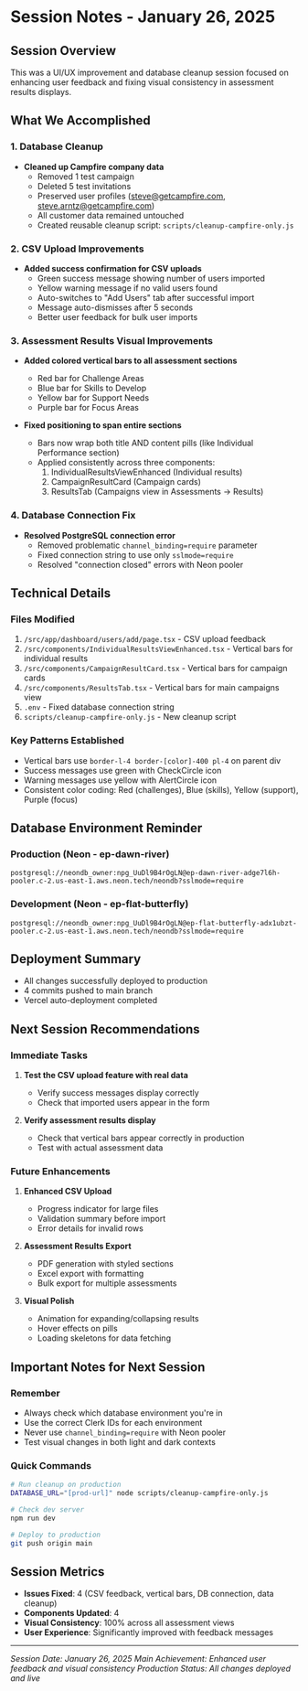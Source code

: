 # Session Notes - January 26, 2025

## Session Overview
This was a UI/UX improvement and database cleanup session focused on enhancing user feedback and fixing visual consistency in assessment results displays.

## What We Accomplished

### 1. Database Cleanup
- **Cleaned up Campfire company data**
  - Removed 1 test campaign
  - Deleted 5 test invitations
  - Preserved user profiles (steve@getcampfire.com, steve.arntz@getcampfire.com)
  - All customer data remained untouched
  - Created reusable cleanup script: `scripts/cleanup-campfire-only.js`

### 2. CSV Upload Improvements
- **Added success confirmation for CSV uploads** 
  - Green success message showing number of users imported
  - Yellow warning message if no valid users found
  - Auto-switches to "Add Users" tab after successful import
  - Message auto-dismisses after 5 seconds
  - Better user feedback for bulk user imports

### 3. Assessment Results Visual Improvements
- **Added colored vertical bars to all assessment sections**
  - Red bar for Challenge Areas
  - Blue bar for Skills to Develop  
  - Yellow bar for Support Needs
  - Purple bar for Focus Areas
  
- **Fixed positioning to span entire sections**
  - Bars now wrap both title AND content pills (like Individual Performance section)
  - Applied consistently across three components:
    1. IndividualResultsViewEnhanced (Individual results)
    2. CampaignResultCard (Campaign cards)
    3. ResultsTab (Campaigns view in Assessments → Results)

### 4. Database Connection Fix
- **Resolved PostgreSQL connection error**
  - Removed problematic `channel_binding=require` parameter
  - Fixed connection string to use only `sslmode=require`
  - Resolved "connection closed" errors with Neon pooler

## Technical Details

### Files Modified
1. `/src/app/dashboard/users/add/page.tsx` - CSV upload feedback
2. `/src/components/IndividualResultsViewEnhanced.tsx` - Vertical bars for individual results
3. `/src/components/CampaignResultCard.tsx` - Vertical bars for campaign cards
4. `/src/components/ResultsTab.tsx` - Vertical bars for main campaigns view
5. `.env` - Fixed database connection string
6. `scripts/cleanup-campfire-only.js` - New cleanup script

### Key Patterns Established
- Vertical bars use `border-l-4 border-[color]-400 pl-4` on parent div
- Success messages use green with CheckCircle icon
- Warning messages use yellow with AlertCircle icon
- Consistent color coding: Red (challenges), Blue (skills), Yellow (support), Purple (focus)

## Database Environment Reminder

### Production (Neon - ep-dawn-river)
```
postgresql://neondb_owner:npg_UuDl9B4rOgLN@ep-dawn-river-adge7l6h-pooler.c-2.us-east-1.aws.neon.tech/neondb?sslmode=require
```

### Development (Neon - ep-flat-butterfly)
```
postgresql://neondb_owner:npg_UuDl9B4rOgLN@ep-flat-butterfly-adx1ubzt-pooler.c-2.us-east-1.aws.neon.tech/neondb?sslmode=require
```

## Deployment Summary
- All changes successfully deployed to production
- 4 commits pushed to main branch
- Vercel auto-deployment completed

## Next Session Recommendations

### Immediate Tasks
1. **Test the CSV upload feature with real data**
   - Verify success messages display correctly
   - Check that imported users appear in the form

2. **Verify assessment results display**
   - Check that vertical bars appear correctly in production
   - Test with actual assessment data

### Future Enhancements
1. **Enhanced CSV Upload**
   - Progress indicator for large files
   - Validation summary before import
   - Error details for invalid rows

2. **Assessment Results Export**
   - PDF generation with styled sections
   - Excel export with formatting
   - Bulk export for multiple assessments

3. **Visual Polish**
   - Animation for expanding/collapsing results
   - Hover effects on pills
   - Loading skeletons for data fetching

## Important Notes for Next Session

### Remember
- Always check which database environment you're in
- Use the correct Clerk IDs for each environment
- Never use `channel_binding=require` with Neon pooler
- Test visual changes in both light and dark contexts

### Quick Commands
```bash
# Run cleanup on production
DATABASE_URL="[prod-url]" node scripts/cleanup-campfire-only.js

# Check dev server
npm run dev

# Deploy to production
git push origin main
```

## Session Metrics
- **Issues Fixed**: 4 (CSV feedback, vertical bars, DB connection, data cleanup)
- **Components Updated**: 4
- **Visual Consistency**: 100% across all assessment views
- **User Experience**: Significantly improved with feedback messages

---

*Session Date: January 26, 2025*
*Main Achievement: Enhanced user feedback and visual consistency*
*Production Status: All changes deployed and live*